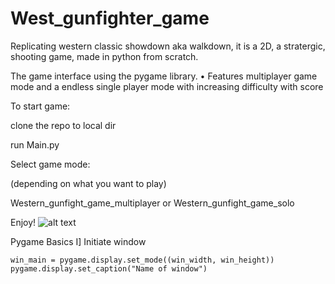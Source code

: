 # West_gunfighter_game
Replicating western classic showdown aka walkdown, it is a 2D, a stratergic, shooting game, made in python from scratch.

The game interface using the pygame library. • Features multiplayer game mode and a endless single player mode with increasing difficulty with score



To start game:

clone the repo to local dir

run Main.py

Select game mode:

(depending on what you want to play)

Western_gunfight_game_multiplayer or Western_gunfight_game_solo 

Enjoy!
![alt text](http://url/to/img.png)

Pygame Basics
I] Initiate window
    
    win_main = pygame.display.set_mode((win_width, win_height))
    pygame.display.set_caption("Name of window")
